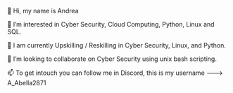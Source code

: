 👋 Hi, my name is Andrea 

👀 I’m interested in Cyber Security, Cloud Computing, Python, Linux and SQL. 

🌱 I am currently Upskilling / Reskilling in Cyber Security, Linux, and Python. 

💞️ I’m looking to collaborate on Cyber Security using unix bash scripting.

📫 To get intouch you can follow me in Discord, this is my username --->   A_Abella2871 


<!---
AAbella7529/AAbella7529 is a ✨ special ✨ repository because its `README.md` (this file) appears on your GitHub profile.
You can click the Preview link to take a look at your changes.
--->
